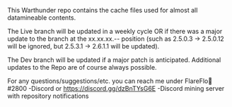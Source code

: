 This Warthunder repo contains the cache files used for almost all datamineable contents. 

The Live branch will be updated in a weekly cycle
OR if there was a major update to the branch at the xx.xx.xx.-- position (such as 2.5.0.3 -> 2.5.0.12 will be ignored, but 2.5.3.1 -> 2.6.1.1 will be updated).

The Dev branch will be updated if a major patch is anticipated.
Additional updates to the Repo are of course always possible. 

For any questions/suggestions/etc. you can reach me under 
FlareFlo🦆#2800 -Discord
or
https://discord.gg/dzBnTYsG6E -Discord mining server with repository notifications
